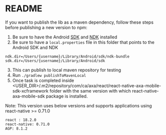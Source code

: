 README
======

If you want to publish the lib as a maven dependency, follow these steps before publishing a new version to npm:

1. Be sure to have the Android [SDK](https://developer.android.com/studio/index.html) and [NDK](https://developer.android.com/ndk/guides/index.html) installed
2. Be sure to have a `local.properties` file in this folder that points to the Android SDK and NDK
```
ndk.dir=/Users/{username}/Library/Android/sdk/ndk-bundle
sdk.dir=/Users/{username}/Library/Android/sdk
```
3. This can publish to local maven repository for testing
4. Run `./gradlew publishToMavenLocal`
5. Once task is completed inside <USER_DIR>/.m2/repository/com/ca/axa/react/react-native-axa-mobile-sdk-xcframework folder with the same version with which react-native-axa-mobile-sdk package is installed.

Note: This version uses below versions and supports applications using react-native >= 0.71.0
```
react : 18.2.0
react-native: 0.71.0
AGP: 8.1.2
```
